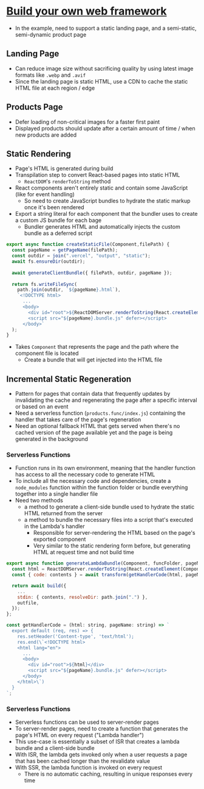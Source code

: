 # [Build your own web framework](https://vercel.com/blog/build-your-own-web-framework)

* In the example, need to support a static landing page, and a semi-static, semi-dynamic product page

## Landing Page

* Can reduce image size without sacrificing quality by using latest image formats like `.webp` and `.avif`
* Since the landing page is static HTML, use a CDN to cache the static HTML file at each region / edge

## Products Page

* Defer loading of non-critical images for a faster first paint
* Displayed products should update after a certain amount of time / when new products are added

## Static Rendering

* Page's HTML is generated during build
* Transpilation step to convert React-based pages into static HTML
  * `ReactDOM`'s `renderToString` method
* React components aren't entirely static and contain some JavaScript (like for event handling)
  * So need to create JavaScript bundles to hydrate the static markup once it's been rendered
* Export a string literal for each component that the bundler uses to create a custom JS bundle for each bage
  * Bundler generates HTML and automatically injects the custom bundle as a deferred script

```javascript
export async function createStaticFile(Component,filePath) {
  const pageName = getPageName(filePath);
  const outdir = join(".vercel", "output", "static");
  await fs.ensureDir(outdir);
 
  await generateClientBundle({ filePath, outdir, pageName });
  
  return fs.writeFileSync(
    path.join(outdir, `${pageName}.html`),
    `<!DOCTYPE html>
      ...
      <body>
        <div id="root">${ReactDOMServer.renderToString(React.createElement(Component) )}</div>
        <script src="${pageName}.bundle.js" defer></script>
      </body>`
  );
}
```

* Takes `Component` that represents the page and the path where the component file is located
  * Create a bundle that will get injected into the HTML file

## Incremental Static Regeneration

* Pattern for pages that contain data that frequently updates by invalidating the cache and regenerating the page after a specific interval or based on an event
* Need a serverless function (`products.func/index.js`) containing the handler that takes care of the page's regeneration
* Need an optional fallback HTML that gets served when there's no cached version of the page available yet and the page is being generated in the background

### Serverless Functions

* Function runs in its own environment, meaning that the handler function has access to all the necessary code to generate HTML
* To include all the necessary code and dependencies, create a `node_modules` function within the function folder or bundle everything together into a single handler file
* Need two methods
  * a method to generate a client-side bundle used to hydrate the static HTML returned from the server
  * a method to bundle the necessary files into a script that's executed in the Lambda's handler
    * Responsible for server-rendering the HTML based on the page's exported component
    * Very similar to the static rendering form before, but generating HTML at request time and not build time

```javascript
export async function generateLambdaBundle(Component, funcFolder, pageName,outfile) {
  const html = ReactDOMServer.renderToString(React.createElement(Component)); 
  const { code: contents } = await transform(getHandlerCode(html, pageName));

  return await build({
    ...
    stdin: { contents, resolveDir: path.join(".") },
    outfile,
  });
};

const getHandlerCode = (html: string, pageName: string) => `
  export default (req, res) => {  
    res.setHeader('Content-type', 'text/html');
    res.end(\`<!DOCTYPE html>
    <html lang="en">
      ...
      <body>
        <div id="root">${html}</div>
        <script src="${pageName}.bundle.js" defer></script>
      </body>
    </html>\`)
  }
`;
```

### Serverless Functions

* Serverless functions can be used to server-render pages
* To server-render pages, need to create a function that generates the page's HTML on every request ("Lambda handler")
* This use-case is essentially a subset of ISR that creates a lambda bundle and a client-side bundle
* With ISR, the lambda gets invoked only when a user requests a page that has been cached longer than the revalidate value
* With SSR, the lambda function is invoked on every request
  * There is no automatic caching, resulting in unique responses every time
